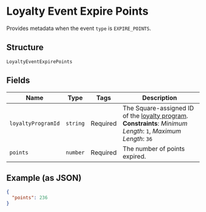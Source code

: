 
# Loyalty Event Expire Points

Provides metadata when the event `type` is `EXPIRE_POINTS`.

## Structure

`LoyaltyEventExpirePoints`

## Fields

| Name | Type | Tags | Description |
|  --- | --- | --- | --- |
| `loyaltyProgramId` | `string` | Required | The Square-assigned ID of the [loyalty program](../../doc/models/loyalty-program.md).<br>**Constraints**: *Minimum Length*: `1`, *Maximum Length*: `36` |
| `points` | `number` | Required | The number of points expired. |

## Example (as JSON)

```json
{
  "points": 236
}
```

